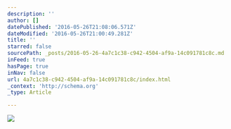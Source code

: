 ```yaml
---
description: ''
author: []
datePublished: '2016-05-26T21:08:06.571Z'
dateModified: '2016-05-26T21:00:49.281Z'
title: ''
starred: false
sourcePath: _posts/2016-05-26-4a7c1c38-c942-4504-af9a-14c091781c8c.md
inFeed: true
hasPage: true
inNav: false
url: 4a7c1c38-c942-4504-af9a-14c091781c8c/index.html
_context: 'http://schema.org'
_type: Article

---
```

![](https://the-grid-user-content.s3-us-west-2.amazonaws.com/f0dacb42-e2f7-4174-88f9-d0b9ec090b16.jpg)